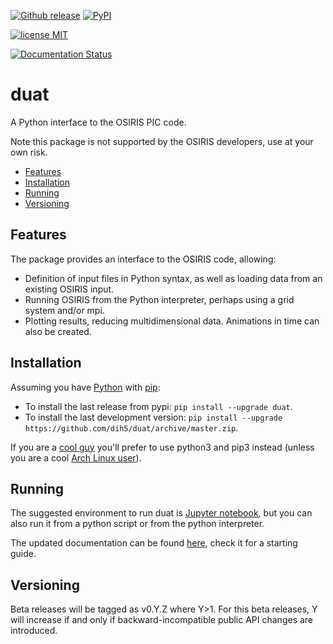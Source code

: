 [![Github release](https://img.shields.io/github/release/dih5/duat.svg)](https://github.com/dih5/duat/releases/latest)
[![PyPI](https://img.shields.io/pypi/v/duat.svg)](https://pypi.python.org/pypi/duat)

[![license MIT](https://img.shields.io/badge/license-MIT-blue.svg)](https://raw.githubusercontent.com/Dih5/duat/master/LICENSE.txt)

[![Documentation Status](https://readthedocs.org/projects/duat/badge/?version=latest)](http://duat.readthedocs.io/en/latest/?badge=latest)


# duat
A Python interface to the OSIRIS PIC code.

Note this package is not supported by the OSIRIS developers, use at your own risk.


* [Features](#features)
* [Installation](#installation)
* [Running](#running)
* [Versioning](#versioning)


## Features
The package provides an interface to the OSIRIS code, allowing:
* Definition of input files in Python syntax, as well as loading data from an existing OSIRIS input.
* Running OSIRIS from the Python interpreter, perhaps using a grid system and/or mpi.
* Plotting results, reducing multidimensional data. Animations in time can also be created.


## Installation
Assuming you have [Python](https://www.python.org/) with [pip](https://pip.pypa.io/en/stable/installing/):
* To install the last release from pypi: ```pip install --upgrade duat```.
* To install the last development version: ```pip install --upgrade https://github.com/dih5/duat/archive/master.zip```. 

If you are a [cool guy](https://wiki.python.org/moin/Python2orPython3) you'll prefer to use python3 and pip3 instead (unless you are a cool [Arch Linux user](https://www.archlinux.org/news/python-is-now-python-3/)).

## Running
The suggested environment to run duat is [Jupyter notebook](http://jupyter.readthedocs.io/en/latest/install.html), but
you can also run it from a python script or from the python interpreter.

The updated documentation can be found [here](http://duat.readthedocs.io/en/latest/index.html#), check it for a starting
guide.


## Versioning
Beta releases will be tagged as v0.Y.Z where Y>1. For this beta releases, Y will increase if and only if backward-incompatible
public API changes are introduced. 
